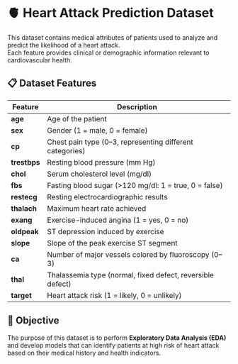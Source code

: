 
# 🫀 Heart Attack Prediction Dataset

This dataset contains medical attributes of patients used to analyze and predict the likelihood of a heart attack.  
Each feature provides clinical or demographic information relevant to cardiovascular health.

## 📋 Dataset Features

| Feature | Description |
|----------|--------------|
| **age** | Age of the patient |
| **sex** | Gender (1 = male, 0 = female) |
| **cp** | Chest pain type (0–3, representing different categories) |
| **trestbps** | Resting blood pressure (mm Hg) |
| **chol** | Serum cholesterol level (mg/dl) |
| **fbs** | Fasting blood sugar (>120 mg/dl: 1 = true, 0 = false) |
| **restecg** | Resting electrocardiographic results |
| **thalach** | Maximum heart rate achieved |
| **exang** | Exercise-induced angina (1 = yes, 0 = no) |
| **oldpeak** | ST depression induced by exercise |
| **slope** | Slope of the peak exercise ST segment |
| **ca** | Number of major vessels colored by fluoroscopy (0–3) |
| **thal** | Thalassemia type (normal, fixed defect, reversible defect) |
| **target** | Heart attack risk (1 = likely, 0 = unlikely) |

## 🎯 Objective

The purpose of this dataset is to perform **Exploratory Data Analysis (EDA)** and develop models that can identify patients at high risk of heart attack based on their medical history and health indicators.
